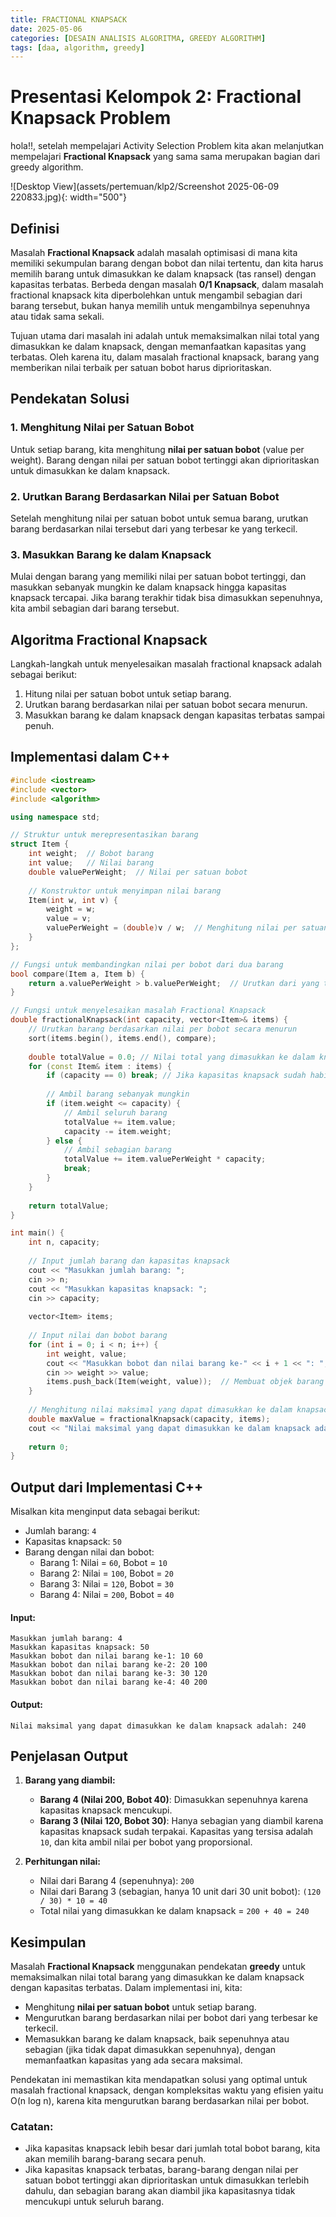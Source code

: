 ```yaml
---
title: FRACTIONAL KNAPSACK
date: 2025-05-06
categories: [DESAIN ANALISIS ALGORITMA, GREEDY ALGORITHM]
tags: [daa, algorithm, greedy]
---
```


# Presentasi Kelompok 2: Fractional Knapsack Problem

hola!!, setelah mempelajari Activity Selection Problem kita akan melanjutkan mempelajari **Fractional Knapsack** yang sama sama merupakan bagian dari greedy algorithm.

![Desktop View](assets/pertemuan/klp2/Screenshot 2025-06-09 220833.jpg){: width="500"}


## Definisi

Masalah **Fractional Knapsack** adalah masalah optimisasi di mana kita memiliki sekumpulan barang dengan bobot dan nilai tertentu, dan kita harus memilih barang untuk dimasukkan ke dalam knapsack (tas ransel) dengan kapasitas terbatas. Berbeda dengan masalah **0/1 Knapsack**, dalam masalah fractional knapsack kita diperbolehkan untuk mengambil sebagian dari barang tersebut, bukan hanya memilih untuk mengambilnya sepenuhnya atau tidak sama sekali.

Tujuan utama dari masalah ini adalah untuk memaksimalkan nilai total yang dimasukkan ke dalam knapsack, dengan memanfaatkan kapasitas yang terbatas. Oleh karena itu, dalam masalah fractional knapsack, barang yang memberikan nilai terbaik per satuan bobot harus diprioritaskan.

## Pendekatan Solusi

### 1. Menghitung Nilai per Satuan Bobot
Untuk setiap barang, kita menghitung **nilai per satuan bobot** (value per weight). Barang dengan nilai per satuan bobot tertinggi akan diprioritaskan untuk dimasukkan ke dalam knapsack.

### 2. Urutkan Barang Berdasarkan Nilai per Satuan Bobot
Setelah menghitung nilai per satuan bobot untuk semua barang, urutkan barang berdasarkan nilai tersebut dari yang terbesar ke yang terkecil.

### 3. Masukkan Barang ke dalam Knapsack
Mulai dengan barang yang memiliki nilai per satuan bobot tertinggi, dan masukkan sebanyak mungkin ke dalam knapsack hingga kapasitas knapsack tercapai. Jika barang terakhir tidak bisa dimasukkan sepenuhnya, kita ambil sebagian dari barang tersebut.

## Algoritma Fractional Knapsack

Langkah-langkah untuk menyelesaikan masalah fractional knapsack adalah sebagai berikut:

1. Hitung nilai per satuan bobot untuk setiap barang.
2. Urutkan barang berdasarkan nilai per satuan bobot secara menurun.
3. Masukkan barang ke dalam knapsack dengan kapasitas terbatas sampai penuh.

## Implementasi dalam C++

```cpp
#include <iostream>
#include <vector>
#include <algorithm>

using namespace std;

// Struktur untuk merepresentasikan barang
struct Item {
    int weight;  // Bobot barang
    int value;   // Nilai barang
    double valuePerWeight;  // Nilai per satuan bobot
    
    // Konstruktor untuk menyimpan nilai barang
    Item(int w, int v) {
        weight = w;
        value = v;
        valuePerWeight = (double)v / w;  // Menghitung nilai per satuan bobot
    }
};

// Fungsi untuk membandingkan nilai per bobot dari dua barang
bool compare(Item a, Item b) {
    return a.valuePerWeight > b.valuePerWeight;  // Urutkan dari yang terbesar
}

// Fungsi untuk menyelesaikan masalah Fractional Knapsack
double fractionalKnapsack(int capacity, vector<Item>& items) {
    // Urutkan barang berdasarkan nilai per bobot secara menurun
    sort(items.begin(), items.end(), compare);
    
    double totalValue = 0.0; // Nilai total yang dimasukkan ke dalam knapsack
    for (const Item& item : items) {
        if (capacity == 0) break; // Jika kapasitas knapsack sudah habis
        
        // Ambil barang sebanyak mungkin
        if (item.weight <= capacity) {
            // Ambil seluruh barang
            totalValue += item.value;
            capacity -= item.weight;
        } else {
            // Ambil sebagian barang
            totalValue += item.valuePerWeight * capacity;
            break;
        }
    }
    
    return totalValue;
}

int main() {
    int n, capacity;
    
    // Input jumlah barang dan kapasitas knapsack
    cout << "Masukkan jumlah barang: ";
    cin >> n;
    cout << "Masukkan kapasitas knapsack: ";
    cin >> capacity;
    
    vector<Item> items;
    
    // Input nilai dan bobot barang
    for (int i = 0; i < n; i++) {
        int weight, value;
        cout << "Masukkan bobot dan nilai barang ke-" << i + 1 << ": ";
        cin >> weight >> value;
        items.push_back(Item(weight, value));  // Membuat objek barang dan menambahkannya ke vector
    }
    
    // Menghitung nilai maksimal yang dapat dimasukkan ke dalam knapsack
    double maxValue = fractionalKnapsack(capacity, items);
    cout << "Nilai maksimal yang dapat dimasukkan ke dalam knapsack adalah: " << maxValue << endl;
    
    return 0;
}
```

## Output dari Implementasi C++

Misalkan kita menginput data sebagai berikut:

- Jumlah barang: `4`
- Kapasitas knapsack: `50`
- Barang dengan nilai dan bobot:
  - Barang 1: Nilai = `60`, Bobot = `10`
  - Barang 2: Nilai = `100`, Bobot = `20`
  - Barang 3: Nilai = `120`, Bobot = `30`
  - Barang 4: Nilai = `200`, Bobot = `40`

#### Input:

```
Masukkan jumlah barang: 4
Masukkan kapasitas knapsack: 50
Masukkan bobot dan nilai barang ke-1: 10 60
Masukkan bobot dan nilai barang ke-2: 20 100
Masukkan bobot dan nilai barang ke-3: 30 120
Masukkan bobot dan nilai barang ke-4: 40 200
```

#### Output:

```
Nilai maksimal yang dapat dimasukkan ke dalam knapsack adalah: 240
```

## Penjelasan Output

1. **Barang yang diambil:**
   - **Barang 4 (Nilai 200, Bobot 40)**: Dimasukkan sepenuhnya karena kapasitas knapsack mencukupi.
   - **Barang 3 (Nilai 120, Bobot 30)**: Hanya sebagian yang diambil karena kapasitas knapsack sudah terpakai. Kapasitas yang tersisa adalah `10`, dan kita ambil nilai per bobot yang proporsional.

2. **Perhitungan nilai:**
   - Nilai dari Barang 4 (sepenuhnya): `200`
   - Nilai dari Barang 3 (sebagian, hanya 10 unit dari 30 unit bobot): `(120 / 30) * 10 = 40`
   - Total nilai yang dimasukkan ke dalam knapsack = `200 + 40 = 240`

## Kesimpulan

Masalah **Fractional Knapsack** menggunakan pendekatan **greedy** untuk memaksimalkan nilai total barang yang dimasukkan ke dalam knapsack dengan kapasitas terbatas. Dalam implementasi ini, kita:
- Menghitung **nilai per satuan bobot** untuk setiap barang.
- Mengurutkan barang berdasarkan nilai per bobot dari yang terbesar ke terkecil.
- Memasukkan barang ke dalam knapsack, baik sepenuhnya atau sebagian (jika tidak dapat dimasukkan sepenuhnya), dengan memanfaatkan kapasitas yang ada secara maksimal.

Pendekatan ini memastikan kita mendapatkan solusi yang optimal untuk masalah fractional knapsack, dengan kompleksitas waktu yang efisien yaitu O(n log n), karena kita mengurutkan barang berdasarkan nilai per bobot.

### Catatan:
- Jika kapasitas knapsack lebih besar dari jumlah total bobot barang, kita akan memilih barang-barang secara penuh.
- Jika kapasitas knapsack terbatas, barang-barang dengan nilai per satuan bobot tertinggi akan diprioritaskan untuk dimasukkan terlebih dahulu, dan sebagian barang akan diambil jika kapasitasnya tidak mencukupi untuk seluruh barang.
